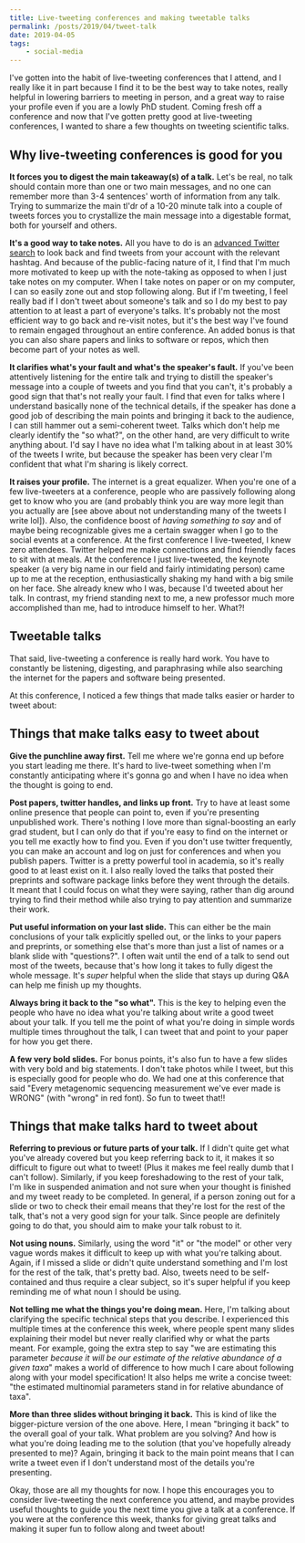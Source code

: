 ```yaml
---
title: Live-tweeting conferences and making tweetable talks
permalink: /posts/2019/04/tweet-talk
date: 2019-04-05
tags:
    - social-media
---
```


I've gotten into the habit of live-tweeting conferences that I attend, and I really like it in part because I find it to be the best way to take notes, really helpful in lowering barriers to meeting in person, and a great way to raise your profile even if you are a lowly PhD student. Coming fresh off a conference and now that I've gotten pretty good at live-tweeting conferences, I wanted to share a few thoughts on tweeting scientific talks.

## Why live-tweeting conferences is good for you

**It forces you to digest the main takeaway(s) of a talk.** Let's be real, no talk should contain more than one or two main messages, and no one can remember more than 3-4 sentences' worth of information from any talk. Trying to summarize the main tl'dr of a 10-20 minute talk into a couple of tweets forces you to crystallize the main message into a digestable format, both for yourself and others.

**It's a good way to take notes.** All you have to do is an [advanced Twitter search](https://twitter.com/search-advanced?lang=en) to look back and find tweets from your account with the relevant hashtag. And because of the public-facing nature of it, I find that I'm much more motivated to keep up with the note-taking as opposed to when I just take notes on my computer. When I take notes on paper or on my computer, I can so easily zone out and stop following along. But if I'm tweeting, I feel really bad if I don't tweet about someone's talk and so I do my best to pay attention to at least a part of everyone's talks. It's probably not the most efficient way to go back and re-visit notes, but it's the best way I've found to remain engaged throughout an entire conference. An added bonus is that you can also share papers and links to software or repos, which then become part of your notes as well.

**It clarifies what's your fault and what's the speaker's fault.** If you've been attentively listening for the entire talk and trying to distill the speaker's message into a couple of tweets and you find that you can't, it's probably a good sign that that's not really your fault. I find that even for talks where I understand basically none of the technical details, if the speaker has done a good job of describing the main points and bringing it back to the audience, I can still hammer out a semi-coherent tweet. Talks which don't help me clearly identify the "so what?", on the other hand, are very difficult to write anything about. I'd say I have no idea what I'm talking about in at least 30% of the tweets I write, but because the speaker has been very clear I'm confident that what I'm sharing is likely correct.

**It raises your profile.** The internet is a great equalizer. When you're one of a few live-tweeters at a conference, people who are passively following along get to know who you are (and probably think you are way more legit than you actually are [see above about not understanding many of the tweets I write lol]). Also, the confidence boost of _having something to say_ and of maybe being recognizable gives me a certain swagger when I go to the social events at a conference. At the first conference I live-tweeted, I knew zero attendees. Twitter helped me make connections and find friendly faces to sit with at meals. At the conference I just live-tweeted, the keynote speaker (a very big name in our field and fairly intimidating person) came up to me at the reception, enthusiastically shaking my hand with a big smile on her face. She already knew who I was, because I'd tweeted about her talk. In contrast, my friend standing next to me, a new professor much more accomplished than me, had to introduce himself to her. What?!

## Tweetable talks

That said, live-tweeting a conference is really hard work. You have to constantly be listening, digesting, and paraphrasing while also searching the internet for the papers and software being presented.

At this conference, I noticed a few things that made talks easier or harder to tweet about:

## Things that make talks easy to tweet about

**Give the punchline away first.** Tell me where we're gonna end up before you start leading me there. It's hard to live-tweet something when I'm constantly anticipating where it's gonna go and when I have no idea when the thought is going to end.

**Post papers, twitter handles, and links up front.** Try to have at least some online presence that people can point to, even if you're presenting unpublished work. There's nothing I love more than signal-boosting an early grad student, but I can only do that if you're easy to find on the internet or you tell me exactly how to find you. Even if you don't use twitter frequently, you can make an account and log on just for conferences and when you publish papers. Twitter is a pretty powerful tool in academia, so it's really good to at least exist on it. I also really loved the talks that posted their preprints and software package links before they went through the details. It meant that I could focus on what they were saying, rather than dig around trying to find their method while also trying to pay attention and summarize their work.

**Put useful information on your last slide.** This can either be the main conclusions of your talk explicitly spelled out, or the links to your papers and preprints, or something else that's more than just a list of names or a blank slide with "questions?". I often wait until the end of a talk to send out most of the tweets, because that's how long it takes to fully digest the whole message. It's _super_ helpful when the slide that stays up during Q&A can help me finish up my thoughts.

**Always bring it back to the "so what".** This is the key to helping even the people who have no idea what you're talking about write a good tweet about your talk. If you tell me the point of what you're doing in simple words multiple times throughout the talk, I can tweet that and point to your paper for how you get there.

**A few very bold slides.** For bonus points, it's also fun to have a few slides with very bold and big statements. I don't take photos while I tweet, but this is especially good for people who do. We had one at this conference that said "Every metagenomic sequencing measurement we've ever made is WRONG" (with "wrong" in red font). So fun to tweet that!!

## Things that make talks hard to tweet about

**Referring to previous or future parts of your talk.** If I didn't quite get what you've already covered but you keep referring back to it, it makes it so difficult to figure out what to tweet! (Plus it makes me feel really dumb that I can't follow). Similarly, if you keep foreshadowing to the rest of your talk, I'm like in suspended animation and not sure when your thought is finished and my tweet ready to be completed. In general, if a person zoning out for a slide or two to check their email means that they're lost for the rest of the talk,  that's not a very good sign for your talk. Since people are definitely going to do that, you should aim to make your talk robust to it.

**Not using nouns.** Similarly, using the word "it" or "the model" or other very vague words makes it difficult to keep up with what you're talking about. Again, if I missed a slide or didn't quite understand something and I'm lost for the rest of the talk, that's pretty bad. Also, tweets need to be self-contained and thus require a clear subject, so it's super helpful if you keep reminding me of what noun I should be using.

**Not telling me what the things you're doing mean.** Here, I'm talking about clarifying the specific technical steps that you describe. I experienced this multiple times at the conference this week, where people spent many slides explaining their model but never really clarified why or what the parts meant. For example, going the extra step to say "we are estimating this parameter _because it will be our estimate of the relative abundance of a given taxa_" makes a world of difference to how much I care about following along with your model specification! It also helps me write a concise tweet: "the estimated multinomial parameters stand in for relative abundance of taxa".

**More than three slides without bringing it back.** This is kind of like the bigger-picture version of the one above. Here, I mean "bringing it back" to the overall goal of your talk. What problem are you solving? And how is what you're doing leading me to the solution (that you've hopefully already presented to me)? Again, bringing it back to the main point means that I can write a tweet even if I don't understand most of the details you're presenting.

Okay, those are all my thoughts for now. I hope this encourages you to consider live-tweeting the next conference you attend, and maybe provides useful thoughts to guide you the next time you give a talk at a conference. If you were at the conference this week, thanks for giving great talks and making it super fun to follow along and tweet about!

